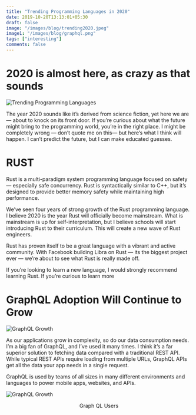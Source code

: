 ```yaml
---
title: "Trending Programming Languages in 2020"
date: 2019-10-20T13:13:01+05:30
draft: false
image: "/images/blog/trending2020.jpeg"
image1: "/images/blog/graphql.png"
tags: ["interesting"]
comments: false
---
```

# 2020 is almost here, as crazy as that sounds

![Trending Programming Languages](/images/blog/trending2020.jpeg)

The year 2020 sounds like it’s derived from science fiction, yet here we are — about to knock on its front door. If you’re curious about what the future might bring to the programming world, you’re in the right place. I might be completely wrong — don’t quote me on this— but here’s what I think will happen. I can’t predict the future, but I can make educated guesses.

# RUST
Rust is a multi-paradigm system programming language focused on safety — especially safe concurrency. Rust is syntactically similar to C++, but it’s designed to provide better memory safety while maintaining high performance.

We’ve seen four years of strong growth of the Rust programming language. I believe 2020 is the year Rust will officially become mainstream. What is mainstream is up for self-interpretation, but I believe schools will start introducing Rust to their curriculum. This will create a new wave of Rust engineers.

Rust has proven itself to be a great language with a vibrant and active community. With Facebook building Libra on Rust — its the biggest project ever — we’re about to see what Rust is really made off.

If you’re looking to learn a new language, I would strongly recommend learning Rust. If you’re curious to learn more

# GraphQL Adoption Will Continue to Grow

![GraphQL Growth](/images/blog/graphql.png)

As our applications grow in complexity, so do our data consumption needs. I’m a big fan of GraphQL, and I’ve used it many times. I think it’s a far superior solution to fetching data compared with a traditional REST API. While typical REST APIs require loading from multiple URLs, GraphQL APIs get all the data your app needs in a single request.

GraphQL is used by teams of all sizes in many different environments and languages to power mobile apps, websites, and APIs.

![GraphQL Growth](/images/blog/gqusers.gif) 
<figcaption>
      <p style="text-align:center">Graph QL Users</p>
</figcaption>

<!-- The core Firebase JS SDK is always required and must be listed first -->
<script src="/__/firebase/7.2.1/firebase-app.js"></script>

<!-- TODO: Add SDKs for Firebase products that you want to use
     https://firebase.google.com/docs/web/setup#available-libraries -->
<script src="/__/firebase/7.2.1/firebase-analytics.js"></script>

<!-- Initialize Firebase -->
<script src="/__/firebase/init.js"></script>